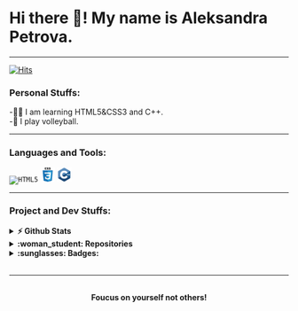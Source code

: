 # Hi there 👋! My name is Aleksandra Petrova.
<hr>

[![Hits](https://hits.seeyoufarm.com/api/count/incr/badge.svg?url=https%3A%2F%2Fgithub.com%2Fgjbae1212%2Fhit-counter&count_bg=%2300A5FF&title_bg=%23010000&icon=github.svg&icon_color=%23FFFFFF&title=Visitors&edge_flat=false)](https://hits.seeyoufarm.com)

### Personal Stuffs:

-:student: I am learning HTML5&CSS3 and C++. <br>
-:volleyball: I play volleyball.
<hr>

### Languages and Tools:
<code><img alt = "HTML5" width="26px" src="https://silicophilic.com/wp-content/uploads/2020/04/HTML5.png"></code>
<code><img alt = "CSS3" width="26px" src= "https://raw.githubusercontent.com/github/explore/80688e429a7d4ef2fca1e82350fe8e3517d3494d/topics/css/css.png"></code>
<code><img alt = "CPP" width="26px" src="https://raw.githubusercontent.com/github/explore/80688e429a7d4ef2fca1e82350fe8e3517d3494d/topics/cpp/cpp.png" ></code>
<br>
<hr>

### Project and Dev Stuffs:

<details>	
  <summary><b>⚡ Github Stats</b></summary>

![Grade](https://github-readme-stats.vercel.app/api?username=appetrova20&show_icons=true&theme=radical&count_private=true)
![Languages](https://github-readme-stats.vercel.app/api/top-langs/?username=appetrova20&show_icons=true&hide_border=true&layout=compact&count_private=true&count_fork=true)
</details>
<details>
  <summary><b>:woman_student:  Repositories</b></summary>

[![Math Games 2020](https://github-readme-stats.vercel.app/api/pin/?username=appetrova20&repo=math-games-2020)](https://github.com)
[![Fire department 2021](https://github-readme-stats.vercel.app/api/pin/?username=appetrova20&repo=fire-department-2021)](https://github.com)
</details>
<details>
  <br>
  <summary><b>:sunglasses: Badges:</b></summary>
<a href ="https://www.credly.com/earner/earned/badge/3b0efc47-2e37-4ab4-abed-1236d16df892"><img align="left" alt="Word" width="200px" src="https://images.credly.com/size/680x680/images/fd092703-61db-4e9f-9c7c-2211d44ca87d/MOS_Word.png" ></a>
 <a https://www.credly.com/earner/earned/badge/832c16ab-7f5c-4d6b-9a42-fad8e77b3e55"><img align="left" alt="Introduction to Programming Using HTML and CSS" width="200px" src="https://images.credly.com/size/680x680/images/241488f4-9110-41aa-804e-51a8f8ba430d/MTA-Introduction_to_Programming_Using_HTML_and_CSS-600x600.png" ></a>
</details>  

<br>
  <hr>
  <br>
<div align="center">
<b>Foucus on yourself not others!</b>

</div>
